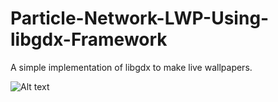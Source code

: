 # Particle-Network-LWP-Using-libgdx-Framework
A simple implementation of libgdx to make live wallpapers.

![Alt text](https://i.pinimg.com/originals/76/dc/af/76dcafc26efcb4fd9cc77292fce442be.png "Sample use")
